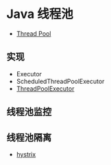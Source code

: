 # Java 线程池

* [Thread Pool](thread-pool.md)

## 实现
* Executor
* ScheduledThreadPoolExecutor
* [ThreadPoolExecutor]()

## 线程池监控

## 线程池隔离
* [hystrix](https://www.jianshu.com/p/df1525d58c20)
